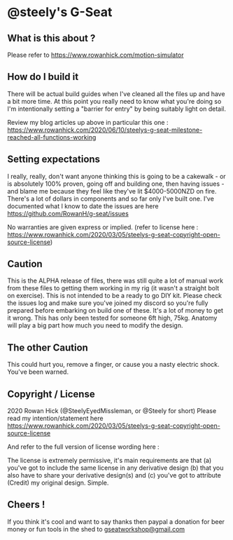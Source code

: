 # @steely's G-Seat

## What is this about ?

Please refer to https://www.rowanhick.com/motion-simulator

## How do I build it 
There will be actual build guides when I've cleaned all the files up and have a bit more time. At this point you really need to know what you're doing so I'm intentionally setting a "barrier for entry" by being suitably light on detail.

Review my blog articles up above in particular this one : 
https://www.rowanhick.com/2020/06/10/steelys-g-seat-milestone-reached-all-functions-working

## Setting expectations
I really, really, don't want anyone thinking this is going to be a cakewalk - or is absolutely 100% proven, going off and building one, then having issues - and blame me because they feel like they've lit $4000-5000NZD on fire. There's a lot of dollars in components and so far only I've built one. I've documented what I know to date the issues are here https://github.com/RowanH/g-seat/issues

No warranties are given express or implied. (refer to license here : https://www.rowanhick.com/2020/03/05/steelys-g-seat-copyright-open-source-license) 


## Caution 
This is the ALPHA release of files, there was still quite a lot of manual work from these files to getting them working in my rig (it wasn't a straight bolt on exercise).
This is not intended to be a ready to go DIY kit. Please check the issues log and make sure you've joined my discord so you're 
fully prepared before embarking on build one of these. It's a lot of money to get it wrong. This has only been tested for someone 6ft high, 75kg. Anatomy will play a big part how much you need to modify the design. 

## The other Caution  
This could hurt you, remove a finger, or cause you a nasty electric shock. You've been warned. 


## Copyright / License
2020 Rowan Hick (@SteelyEyedMissleman, or @Steely for short) 
Please read my intention/statement here 
https://www.rowanhick.com/2020/03/05/steelys-g-seat-copyright-open-source-license 

And refer to the full version of license wording here :

The license is extremely permissive, it's main requirements are that (a) you've got to include the same license in any derivative design (b) that you also have to share your derivative design(s) and (c) you've got to attribute (Credit) my original design. Simple. 

## Cheers ! 

If you think it's cool and want to say thanks then paypal a donation for beer money or fun tools in the shed to gseatworkshop@gmail.com
